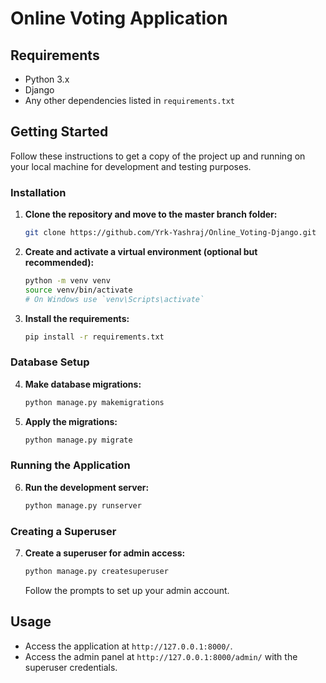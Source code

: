 # Online Voting Application

## Requirements

- Python 3.x
- Django
- Any other dependencies listed in `requirements.txt`

## Getting Started

Follow these instructions to get a copy of the project up and running on your local machine for development and testing purposes.

### Installation

1. **Clone the repository and move to the master branch folder:**

    ```sh
    git clone https://github.com/Yrk-Yashraj/Online_Voting-Django.git
    ```

2. **Create and activate a virtual environment (optional but recommended):**

    ```sh
    python -m venv venv
    source venv/bin/activate
    # On Windows use `venv\Scripts\activate`
    ```

3. **Install the requirements:**

    ```sh
    pip install -r requirements.txt
    ```

### Database Setup

4. **Make database migrations:**

    ```sh
    python manage.py makemigrations
    ```

5. **Apply the migrations:**

    ```sh
    python manage.py migrate
    ```

### Running the Application

6. **Run the development server:**

    ```sh
    python manage.py runserver
    ```

### Creating a Superuser

7. **Create a superuser for admin access:**

    ```sh
    python manage.py createsuperuser
    ```

    Follow the prompts to set up your admin account.

## Usage

- Access the application at `http://127.0.0.1:8000/`.
- Access the admin panel at `http://127.0.0.1:8000/admin/` with the superuser credentials.

